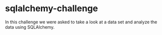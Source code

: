 # sqlalchemy-challenge
In this challenge we were asked to take a look at a data set and analyze the data using SQLAlchemy.


